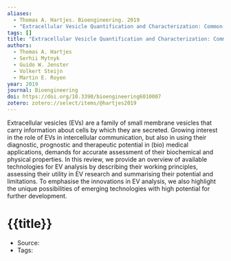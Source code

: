 ```yaml
---
aliases:
  - Thomas A. Hartjes. Bioengineering. 2019
  - "Extracellular Vesicle Quantification and Characterization: Common Methods and Emerging Approaches"
tags: []
title: "Extracellular Vesicle Quantification and Characterization: Common Methods and Emerging Approaches"
authors:
  - Thomas A. Hartjes
  - Serhii Mytnyk
  - Guido W. Jenster
  - Volkert Steijn
  - Martin E. Royen
year: 2019
journal: Bioengineering
doi: https://doi.org/10.3390/bioengineering6010007
zotero: zotero://select/items/@hartjes2019
---
```

<!-- START_ABSTRACT -->
Extracellular vesicles (EVs) are a family of small membrane vesicles that carry information about cells by which they are secreted. Growing interest in the role of EVs in intercellular communication, but also in using their diagnostic, prognostic and therapeutic potential in (bio) medical applications, demands for accurate assessment of their biochemical and physical properties. In this review, we provide an overview of available technologies for EV analysis by describing their working principles, assessing their utility in EV research and summarising their potential and limitations. To emphasise the innovations in EV analysis, we also highlight the unique possibilities of emerging technologies with high potential for further development.
<!-- END_ABSTRACT -->

<!-- START_TEMPLATE -->
# {{title}}

- Source:
- Tags: 
<!-- END_TEMPLATE -->
